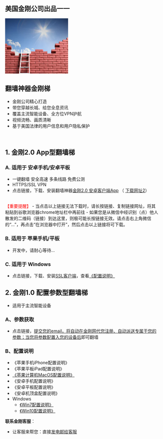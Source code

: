 ## 美国金刚公司出品一一

![image](l-w-s-athird.png)


## 翻墙神器金刚梯<br> 
- 金刚公司精心打造<br> 
- 带您穿越长城、给您全息资讯<br> 
- 覆盖主流智能设备、全方位VPN护航<br> 
- 视频流畅、画质清晰<br> 
- 基于美国法律的用户信息和用户隐私保护<br> 
<br>

## 1. 金刚2.0 App型翻墙梯

### A. 适用于 安卓手机/安卓平板
 

- 一键翻墙 安全高速 多条线路 免费公测 
- HTTPS/SSL VPN 
- 点击链接，下载、安装翻墙神器[金刚2.0 安卓客户端App](https://github.com/a2zitpro/client/releases/download/latest/app-prod-release.apk) （ [下载网址2](https://myfasttrack.org/midman/dl_an_1358.php)）<br>
<br>
<font color="Red">【重要提醒】 </font>
  - 当点击以上链接无法下载时，请长按链接、复制链接网址，将其粘贴到谷歌浏览器chrome地址栏中再前往
  - 如果您是从微信中经识别（点）他人散发的二维码（链接）到达这里，则极可能长按链接无效。请点击右上角微信的“...”，再点击“在浏览器中打开”，然后点击以上链接将可下载。

### B. 适用于 苹果手机/平板
- 开发中，请耐心等待...

### C. 适用于 Windows 
- 点击链接，下载、安装[SSL客户端](https://a2zitpro.github.io/web/win)，查看[《配置说明》](https://a2zitpro.github.io/web/win)


## 2. 金刚1.0 配置参数型翻墙梯
- 适用于主流智能设备

### A、参数获取
- 点击链接，[提交您的email，将自动在金刚网代您注册、自动派送专属于您的参数；当您将参数配置入您的设备后](https://a2zitpro.github.io/web/l2_reg)即可翻墙



### B、配置说明
- 《苹果手机iPhone配置说明》<br>
- 《苹果平板iPad配置说明》<br>
- [《苹果计算机MacOS配置说明》](https://a2zitpro.github.io/web/mac)<br>
- 《安卓手机配置说明》<br>
- 《安卓平板配置说明》<br>
- 《安卓机顶盒配置说明》<br>
- Windows<br>
  - [《Win7配置说明》](https://a2zitpro.github.io/web/win7)<br>
  - [《Win10配置说明》](https://a2zitpro.github.io/web/win10)<br>

**联系金刚客服**：
  * 让客服来帮您：直接[发电邮给客服](mailto:cs@a2zitpro.com)
